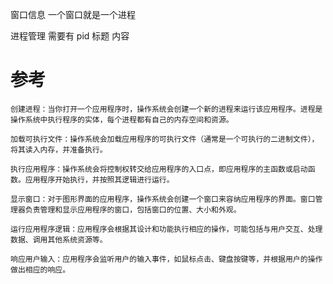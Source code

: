 窗口信息
一个窗口就是一个进程

进程管理
需要有
pid
标题
内容

# 参考

	创建进程：当你打开一个应用程序时，操作系统会创建一个新的进程来运行该应用程序。进程是操作系统中执行程序的实体，每个进程都有自己的内存空间和资源。

	加载可执行文件：操作系统会加载应用程序的可执行文件（通常是一个可执行的二进制文件），将其读入内存，并准备执行。

	执行应用程序：操作系统会将控制权转交给应用程序的入口点，即应用程序的主函数或启动函数。应用程序开始执行，并按照其逻辑进行运行。

	显示窗口：对于图形界面的应用程序，操作系统会创建一个窗口来容纳应用程序的界面。窗口管理器负责管理和显示应用程序的窗口，包括窗口的位置、大小和外观。

	运行应用程序逻辑：应用程序会根据其设计和功能执行相应的操作，可能包括与用户交互、处理数据、调用其他系统资源等。

	响应用户输入：应用程序会监听用户的输入事件，如鼠标点击、键盘按键等，并根据用户的操作做出相应的响应。